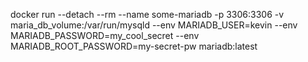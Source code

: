 docker run --detach --rm --name some-mariadb -p 3306:3306 -v maria_db_volume:/var/run/mysqld --env MARIADB_USER=kevin --env MARIADB_PASSWORD=my_cool_secret --env MARIADB_ROOT_PASSWORD=my-secret-pw  mariadb:latest